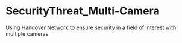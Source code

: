 # SecurityThreat_Multi-Camera
Using Handover Network to ensure security in a field of interest with multiple cameras
